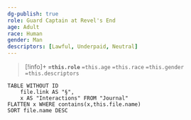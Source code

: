 ```yaml
---
dg-publish: true
role: Guard Captain at Revel's End
age: Adult
race: Human
gender: Man
descriptors: [Lawful, Underpaid, Neutral]
---
```


> [!info]+
> **`=this.role`**
> `=this.age` `=this.race` `=this.gender`
> `=this.descriptors` 

```dataview
TABLE WITHOUT ID
	file.link AS "§", 
	x AS "Interactions" FROM "Journal"
FLATTEN x WHERE contains(x,this.file.name) 
SORT file.name DESC
```


